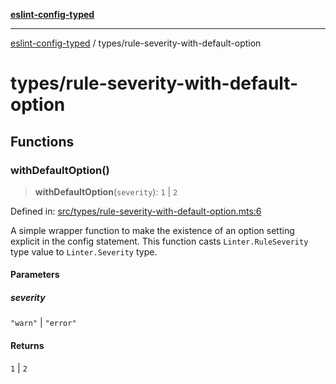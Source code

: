 [**eslint-config-typed**](../README.md)

---

[eslint-config-typed](../README.md) / types/rule-severity-with-default-option

# types/rule-severity-with-default-option

## Functions

### withDefaultOption()

> **withDefaultOption**(`severity`): `1` \| `2`

Defined in: [src/types/rule-severity-with-default-option.mts:6](https://github.com/noshiro-pf/eslint-config-typed/blob/main/src/types/rule-severity-with-default-option.mts#L6)

A simple wrapper function to make the existence of an option setting explicit
in the config statement. This function casts `Linter.RuleSeverity` type value
to `Linter.Severity` type.

#### Parameters

##### severity

`"warn"` | `"error"`

#### Returns

`1` \| `2`
